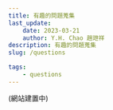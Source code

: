```yaml
---
title: 有趣的問題蒐集
last_update: 
    date: 2023-03-21
    author: Y.H. Chao 趙玴祥
description: 有趣的問題蒐集
slug: /questions

tags:
    - questions
---
```

(網站建置中)